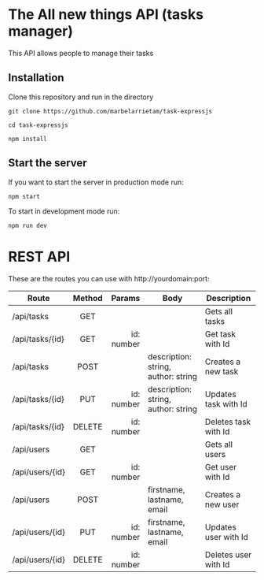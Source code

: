# The All new things API (tasks manager)

This API allows people to manage their tasks

## Installation

Clone this repository and run in the directory

```shell
git clone https://github.com/marbelarrietam/task-expressjs
```
```shell
cd task-expressjs
```

```shell
npm install 
```


## Start the server

If you want to start the server in production mode run:

```shell
npm start
```

To start in development mode run:

```shell
npm run dev
```

# REST API 
These are the routes you can use with http://yourdomain:port:

| Route           | Method  | Params     | Body                                | Description               |
| --------------- | :----:  | ---------: | ----------------------------------- | ------------------------- |
| /api/tasks      |  GET    |            |                                     | Gets all tasks            |
| /api/tasks/{id} |  GET    | id: number |                                     | Get task with Id          |
| /api/tasks      |  POST   |            | description: string, author: string | Creates a new task        |
| /api/tasks/{id} |  PUT    | id: number | description: string, author: string | Updates task with Id      |
| /api/tasks/{id} |  DELETE | id: number |                                     | Deletes task with Id      |
| /api/users      |  GET    |            |                                     | Gets all users            |
| /api/users/{id} |  GET    | id: number |                                     | Get user with Id          |
| /api/users      |  POST   |            | firstname, lastname, email          | Creates a new user        |
| /api/users/{id} |  PUT    | id: number | firstname, lastname, email          | Updates user with Id      |
| /api/users/{id} |  DELETE | id: number |                                     | Deletes user with Id      |


